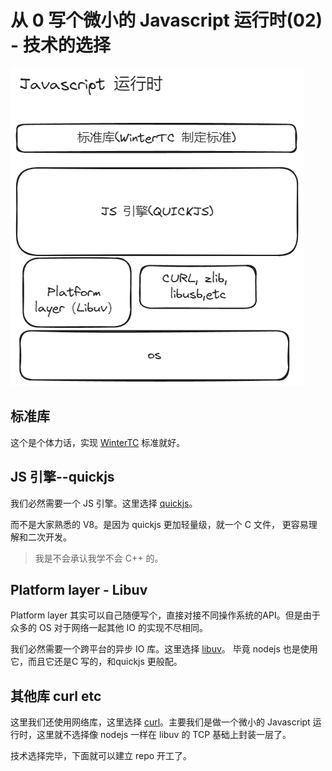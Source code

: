 # 从 0 写个微小的 Javascript 运行时(02) - 技术的选择

![Javascript 运行时](./toyjsruntime.excalidraw.png)

## 标准库

这个是个体力话，实现 [WinterTC](https://wintercg.org/work) 标准就好。

## JS 引擎--quickjs

我们必然需要一个 JS 引擎。这里选择 [quickjs](https://github.com/quickjs-ng/quickjs)。 

而不是大家熟悉的 V8。是因为 quickjs 更加轻量级，就一个 C 文件， 更容易理解和二次开发。

> 我是不会承认我学不会 C++ 的。

## Platform layer - Libuv

Platform layer 其实可以自己随便写个，直接对接不同操作系统的API。但是由于众多的 OS 对于网络一起其他 IO 的实现不尽相同。

我们必然需要一个跨平台的异步 IO 库。这里选择 [libuv](https://libuv.org/)。 毕竟 nodejs 也是使用它，而且它还是C 写的，和quickjs 更般配。

## 其他库 curl etc

这里我们还使用网络库，这里选择 [curl](https://curl.se/)。主要我们是做一个微小的 Javascript 运行时，这里就不选择像 nodejs 一样在 libuv 的 TCP 基础上封装一层了。

技术选择完毕，下面就可以建立 repo 开工了。
